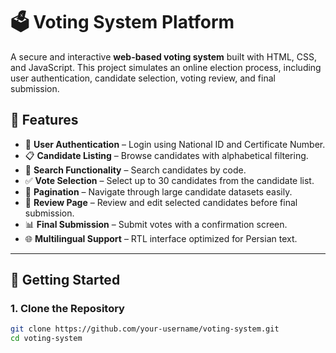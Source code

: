 # 🗳️ Voting System Platform  

A secure and interactive **web-based voting system** built with HTML, CSS, and JavaScript. This project simulates an online election process, including user authentication, candidate selection, voting review, and final submission.  

## 📌 Features  

- 🔐 **User Authentication** – Login using National ID and Certificate Number.  
- 📋 **Candidate Listing** – Browse candidates with alphabetical filtering.  
- 🔎 **Search Functionality** – Search candidates by code.  
- ✅ **Vote Selection** – Select up to 30 candidates from the candidate list.  
- 🔄 **Pagination** – Navigate through large candidate datasets easily.  
- 📝 **Review Page** – Review and edit selected candidates before final submission.  
- 📊 **Final Submission** – Submit votes with a confirmation screen.  
- 🌐 **Multilingual Support** – RTL interface optimized for Persian text.  

---

## 🚀 Getting Started  

### 1. Clone the Repository  
```bash
git clone https://github.com/your-username/voting-system.git
cd voting-system
